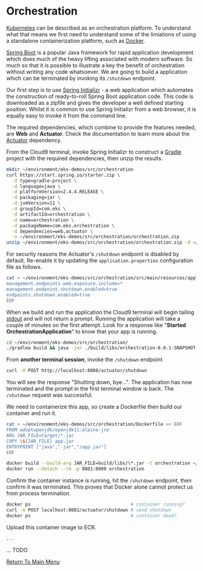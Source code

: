 # Orchestration

[Kubernetes](https://en.wikipedia.org/wiki/Kubernetes) can be described as an orchestration platform. To understand what that means we first need to understand some of the limiations of using a standalone containerization platform, such as [Docker](https://en.wikipedia.org/wiki/Docker_(software)).

[Spring Boot](https://en.wikipedia.org/wiki/Spring_Framework#Spring_Boot) is a popular Java framework for rapid application development which does much of the heavy lifting associated with modern software. So much so that it is possible to illustrate a key the benefit of orchestration without writing any code whatsoever. We are going to build a application which can be terminated by invoking its `/shutdown` endpoint.

Our first step is to use [Spring Initializr](https://start.spring.io/) - a web application which automates the construction of ready-to-roll Spring Boot application code. This code is downloaded as a zipfile and gives the developer a well defined starting position. Whilst it is common to use Spring Initializr from a web browser, it is equally easy to invoke it from the command line.

The required dependencies, which combine to provide the features needed, are **Web** and **Actuator**. Check the documentation to learn more about the [Actuator](https://docs.spring.io/spring-boot/docs/current/reference/htmlsingle/#production-ready) dependency.

From the Cloud9 terminal, invoke Spring Initializr to construct a [Gradle](https://en.wikipedia.org/wiki/Gradle) project with the required dependencies, then unzip the results.
```bash
mkdir ~/environment/eks-demos/src/orchestration
curl https://start.spring.io/starter.zip \
  -d type=gradle-project \
  -d language=java \
  -d platformVersion=2.4.4.RELEASE \
  -d packaging=jar \
  -d jvmVersion=11 \
  -d groupId=com.eks \
  -d artifactId=orchestration \
  -d name=orchestration \
  -d packageName=com.eks.orchestration \
  -d dependencies=web,actuator \
  -o ~/environment/eks-demos/src/orchestration/orchestration.zip
unzip ~/environment/eks-demos/src/orchestration/orchestration.zip -d ~/environment/eks-demos/src/orchestration/
``` 

For security reasons the Actuator's `/shutdown` endpoint is disabled by default. Re-enable it by updating the `application.properties` configuration file as follows.
```bash
cat > ~/environment/eks-demos/src/orchestration/src/main/resources/application.properties << EOF
management.endpoints.web.exposure.include=*
management.endpoint.shutdown.enabled=true
endpoints.shutdown.enabled=true
EOF
```

When we build and run the application the Cloud9 terminal will begin tailing [stdout](https://en.wikipedia.org/wiki/Standard_streams#Standard_output_(stdout)) and will not return a prompt. Running the application will take a couple of minutes on the first attempt. Look for a response like "**Started OrchestrationApplication**" to know that your app is running.
```bash
cd ~/environment/eks-demos/src/orchestration/
./gradlew build && java -jar ./build/libs/orchestration-0.0.1-SNAPSHOT.jar
```

From **another terminal session**, invoke the `/shutdown` endpoint
```bash
curl -X POST http://localhost:8080/actuator/shutdown
```

You will see the response "Shutting down, bye...". The application has now terminated and the prompt in the first terminal window is back. The `/shutdown` request was successful.

We need to containerize this app, so create a Dockerfile then build our container and run it.
```bash
cat > ~/environment/eks-demos/src/orchestration/Dockerfile << EOF
FROM adoptopenjdk/openjdk11:alpine-jre
ARG JAR_FILE=target/*.jar
COPY \${JAR_FILE} app.jar
ENTRYPOINT ["java","-jar","/app.jar"]
EOF

docker build --build-arg JAR_FILE=build/libs/\*.jar -t orchestration ~/environment/eks-demos/src/orchestration/
docker run --detach --rm -p 8081:8080 orchestration
```

Confirm the container instance is running, hit the `/shutdown` endpoint, then confirm it was terminated. This proves that Docker alone cannot protect us from process termination.
```bash
docker ps                                     # container running?
curl -X POST localhost:8081/actuator/shutdown # send shutdown
docker ps                                     # container dead?
```

Upload this container image to ECR.
```bash
...
```

... TODO

[Return To Main Menu](/README.md)
